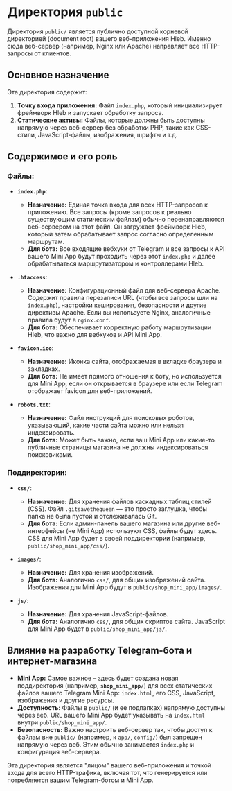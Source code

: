 # Директория `public`

Директория `public/` является публично доступной корневой директорией (document root) вашего веб-приложения Hleb. Именно сюда веб-сервер (например, Nginx или Apache) направляет все HTTP-запросы от клиентов.

## Основное назначение

Эта директория содержит:
1.  **Точку входа приложения:** Файл `index.php`, который инициализирует фреймворк Hleb и запускает обработку запроса.
2.  **Статические активы:** Файлы, которые должны быть доступны напрямую через веб-сервер без обработки PHP, такие как CSS-стили, JavaScript-файлы, изображения, шрифты и т.д.

## Содержимое и его роль

### Файлы:

*   **`index.php`**:
    *   **Назначение:** Единая точка входа для всех HTTP-запросов к приложению. Все запросы (кроме запросов к реально существующим статическим файлам) обычно перенаправляются веб-сервером на этот файл. Он загружает фреймворк Hleb, который затем обрабатывает запрос согласно определенным маршрутам.
    *   **Для бота:** Все входящие вебхуки от Telegram и все запросы к API вашего Mini App будут проходить через этот `index.php` и далее обрабатываться маршрутизатором и контроллерами Hleb.

*   **`.htaccess`**:
    *   **Назначение:** Конфигурационный файл для веб-сервера Apache. Содержит правила перезаписи URL (чтобы все запросы шли на `index.php`), настройки кеширования, безопасности и другие директивы Apache. Если вы используете Nginx, аналогичные правила будут в `nginx.conf`.
    *   **Для бота:** Обеспечивает корректную работу маршрутизации Hleb, что важно для вебхуков и API Mini App.

*   **`favicon.ico`**:
    *   **Назначение:** Иконка сайта, отображаемая в вкладке браузера и закладках.
    *   **Для бота:** Не имеет прямого отношения к боту, но используется для Mini App, если он открывается в браузере или если Telegram отображает favicon для веб-приложений.

*   **`robots.txt`**:
    *   **Назначение:** Файл инструкций для поисковых роботов, указывающий, какие части сайта можно или нельзя индексировать.
    *   **Для бота:** Может быть важно, если ваш Mini App или какие-то публичные страницы магазина не должны индексироваться поисковиками.

### Поддиректории:

*   **`css/`**:
    *   **Назначение:** Для хранения файлов каскадных таблиц стилей (CSS). Файл `.gitsavethequeen` — это просто заглушка, чтобы папка не была пустой и отслеживалась Git.
    *   **Для бота:** Если админ-панель вашего магазина или другие веб-интерфейсы (не Mini App) используют CSS, файлы будут здесь. CSS для Mini App будет в своей поддиректории (например, `public/shop_mini_app/css/`).

*   **`images/`**:
    *   **Назначение:** Для хранения изображений.
    *   **Для бота:** Аналогично `css/`, для общих изображений сайта. Изображения для Mini App будут в `public/shop_mini_app/images/`.

*   **`js/`**:
    *   **Назначение:** Для хранения JavaScript-файлов.
    *   **Для бота:** Аналогично `css/`, для общих скриптов сайта. JavaScript для Mini App будет в `public/shop_mini_app/js/`.

## Влияние на разработку Telegram-бота и интернет-магазина

*   **Mini App:** Самое важное – здесь будет создана новая поддиректория (например, **`shop_mini_app/`**) для всех статических файлов вашего Telegram Mini App: `index.html`, его CSS, JavaScript, изображения и другие ресурсы.
*   **Доступность:** Файлы в `public/` (и ее подпапках) напрямую доступны через веб. URL вашего Mini App будет указывать на `index.html` внутри `public/shop_mini_app/`.
*   **Безопасность:** Важно настроить веб-сервер так, чтобы доступ к файлам вне `public/` (например, к `app/`, `config/`) был запрещен напрямую через веб. Этим обычно занимается `index.php` и конфигурация веб-сервера.

Эта директория является "лицом" вашего веб-приложения и точкой входа для всего HTTP-трафика, включая тот, что генерируется или потребляется вашим Telegram-ботом и Mini App.
